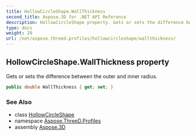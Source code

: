 ```yaml
---
title: HollowCircleShape.WallThickness
second_title: Aspose.3D for .NET API Reference
description: HollowCircleShape property. Gets or sets the difference between the outer and inner radius
type: docs
weight: 20
url: /net/aspose.threed.profiles/hollowcircleshape/wallthickness/
---
```

## HollowCircleShape.WallThickness property

Gets or sets the difference between the outer and inner radius.

```csharp
public double WallThickness { get; set; }
```

### See Also

* class [HollowCircleShape](../)
* namespace [Aspose.ThreeD.Profiles](../../hollowcircleshape/)
* assembly [Aspose.3D](../../../)


